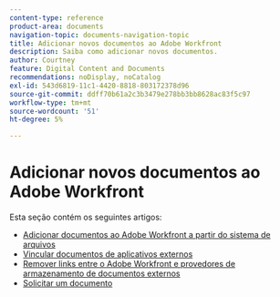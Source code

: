 ```yaml
---
content-type: reference
product-area: documents
navigation-topic: documents-navigation-topic
title: Adicionar novos documentos ao Adobe Workfront
description: Saiba como adicionar novos documentos.
author: Courtney
feature: Digital Content and Documents
recommendations: noDisplay, noCatalog
exl-id: 543d6819-11c1-4420-8818-803172378d96
source-git-commit: ddff70b61a2c3b3479e278bb3bb8628ac83f5c97
workflow-type: tm+mt
source-wordcount: '51'
ht-degree: 5%

---
```


# Adicionar novos documentos ao Adobe Workfront

Esta seção contém os seguintes artigos:

* [Adicionar documentos ao Adobe Workfront a partir do sistema de arquivos](../../documents/adding-documents-to-workfront/add-documents-from-file-system.md)
* [Vincular documentos de aplicativos externos](../../documents/adding-documents-to-workfront/link-documents-from-external-apps.md)
* [Remover links entre o Adobe Workfront e provedores de armazenamento de documentos externos](../../documents/adding-documents-to-workfront/remove-links-between-wf-and-doc-apps.md)
* [Solicitar um documento](../../documents/adding-documents-to-workfront/request-a-document.md)
